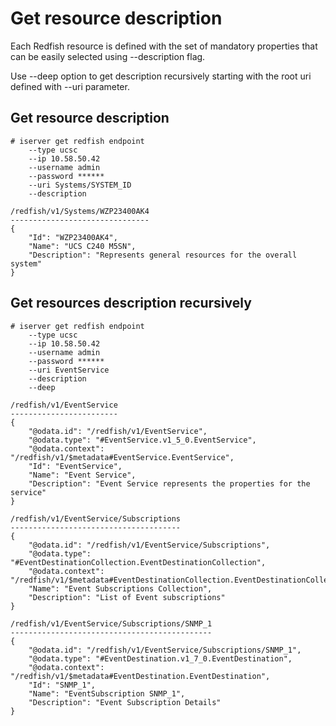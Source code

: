 # Get resource description

Each Redfish resource is defined with the set of mandatory properties that can be easily selected using --description flag.

Use --deep option to get description recursively starting with the root uri defined with --uri parameter.

## Get resource description

```
# iserver get redfish endpoint
    --type ucsc
    --ip 10.58.50.42
    --username admin
    --password ******
    --uri Systems/SYSTEM_ID
    --description

/redfish/v1/Systems/WZP23400AK4
-------------------------------
{
    "Id": "WZP23400AK4",
    "Name": "UCS C240 M5SN",
    "Description": "Represents general resources for the overall system"
}
```

## Get resources description recursively

```
# iserver get redfish endpoint
    --type ucsc
    --ip 10.58.50.42
    --username admin
    --password ******
    --uri EventService
    --description
    --deep

/redfish/v1/EventService
------------------------
{
    "@odata.id": "/redfish/v1/EventService",
    "@odata.type": "#EventService.v1_5_0.EventService",
    "@odata.context": "/redfish/v1/$metadata#EventService.EventService",
    "Id": "EventService",
    "Name": "Event Service",
    "Description": "Event Service represents the properties for the service"
}

/redfish/v1/EventService/Subscriptions
--------------------------------------
{
    "@odata.id": "/redfish/v1/EventService/Subscriptions",
    "@odata.type": "#EventDestinationCollection.EventDestinationCollection",
    "@odata.context": "/redfish/v1/$metadata#EventDestinationCollection.EventDestinationCollection",
    "Name": "Event Subscriptions Collection",
    "Description": "List of Event subscriptions"
}

/redfish/v1/EventService/Subscriptions/SNMP_1
---------------------------------------------
{
    "@odata.id": "/redfish/v1/EventService/Subscriptions/SNMP_1",
    "@odata.type": "#EventDestination.v1_7_0.EventDestination",
    "@odata.context": "/redfish/v1/$metadata#EventDestination.EventDestination",
    "Id": "SNMP_1",
    "Name": "EventSubscription SNMP_1",
    "Description": "Event Subscription Details"
}
```
